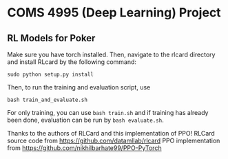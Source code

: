 # COMS 4995 (Deep Learning) Project
## RL Models for Poker

Make sure you have torch installed.
Then, navigate to the rlcard directory and install RLcard by the following command:
```
sudo python setup.py install
```
Then, to run the training and evaluation script, use
```
bash train_and_evaluate.sh
```
For only training, you can use `bash train.sh` and if training has already been done, evaluation can be run by `bash evaluate.sh`.

Thanks to the authors of RLCard and this implementation of PPO!
RLCard source code from https://github.com/datamllab/rlcard
PPO implementation from https://github.com/nikhilbarhate99/PPO-PyTorch
